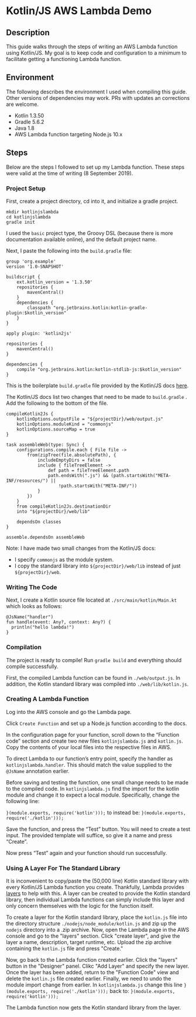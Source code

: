 # Kotlin/JS AWS Lambda Demo

## Description
This guide walks through the steps of writing an AWS Lambda function using
Kotlin/JS. My goal is to keep code and configuration to a minimum to facilitate
getting a functioning Lambda function.

## Environment
The following describes the environment I used when compiling this guide. Other
versions of dependencies may work. PRs with updates an corrections are welcome.

- Kotlin 1.3.50
- Gradle 5.6.2
- Java 1.8
- AWS Lambda function targeting Node.js 10.x

## Steps
Below are the steps I followed to set up my Lambda function. These steps were valid
at the time of writing (8 September 2019).

### Project Setup

First, create a project directory, cd into it, and initialize a gradle project.

```
mkdir kotlinjslambda
cd kotlinjslambda
gradle init
```

I used the `basic` project type, the Groovy DSL (because there is more documentation available online), and the default project name.

Next, I paste the following into the `build.gradle` file:

```
group 'org.example'
version '1.0-SNAPSHOT'

buildscript {
    ext.kotlin_version = '1.3.50'
    repositories {
        mavenCentral()
    }
    dependencies {
        classpath "org.jetbrains.kotlin:kotlin-gradle-plugin:$kotlin_version"
    }
}

apply plugin: 'kotlin2js'

repositories {
    mavenCentral()
}

dependencies {
    compile "org.jetbrains.kotlin:kotlin-stdlib-js:$kotlin_version"
}
```

This is the boilerplate `build.gradle` file provided by the Kotlin/JS docs [here](https://kotlinlang.org/docs/tutorials/javascript/getting-started-gradle/getting-started-with-gradle.html).

The Kotlin/JS docs list two changes that need to be made to `build.gradle` . Add the following to the bottom of the file.

```
compileKotlin2Js {
    kotlinOptions.outputFile = "${projectDir}/web/output.js"
    kotlinOptions.moduleKind = "commonjs"
    kotlinOptions.sourceMap = true
}

task assembleWeb(type: Sync) {
    configurations.compile.each { File file ->
        from(zipTree(file.absolutePath), {
            includeEmptyDirs = false
            include { fileTreeElement ->
                def path = fileTreeElement.path
                path.endsWith(".js") && (path.startsWith("META-INF/resources/") ||
                    !path.startsWith("META-INF/"))
            }
        })
    }
    from compileKotlin2Js.destinationDir
    into "${projectDir}/web/lib"

    dependsOn classes
}

assemble.dependsOn assembleWeb
```

Note: I have made two small changes from the Kotlin/JS docs:
* I specify `commonjs` as the module system.
* I copy the standard library into `${projectDir}/web/lib` instead of just `${projectDir}/web`.

### Writing The Code

Next, I create a Kotlin source file located at  `./src/main/kotlin/Main.kt` which looks as follows:

```
@JsName("handler")
fun handle(event: Any?, context: Any?) {
  println("hello lambda!")
}
```

### Compilation

The project is ready to compile! Run `gradle build` and everything should compile successfully.

First, the compiled Lambda function can be found in `./web/output.js`.  In addition, the Kotlin standard library was compiled into `./web/lib/kotlin.js`.

### Creating A Lambda Function

Log into the AWS console and go the Lambda page.

Click `Create Function` and set up a Node.js function according to the docs.

In the configuration page for your function, scroll down to the “Function code” section and create two new files `kotlinjslambda.js` and `kotlin.js`. Copy the contents of your local files into the respective files in AWS.

To direct Lambda to our function’s entry point, specify the handler as `kotlinjslambda.handler`. This should match the value supplied to the `@JsName` annotation earlier.

Before saving and testing the function, one small change needs to be made to the compiled code. In `kotlinjslambda.js` find the import for the kotlin module and change it to expect a local module. Specifically, change the following line:

`}(module.exports, require('kotlin')));`
to instead be:
`}(module.exports, require('./kotlin')));`

Save the function, and press the “Test” button. You will need to create a test input. The provided template will suffice, so give it a name and press “Create”.

Now press “Test” again and your function should run successfully.

### Using A Layer For The Standard Library

It is inconvenient to copy/paste the (50,000 line) Kotlin standard library with every Kotlin/JS Lambda function
you create. Thankfully, Lambda provides [layers](https://docs.aws.amazon.com/lambda/latest/dg/configuration-layers.html) to help with this. A layer can be created to provide the Kotlin standard library, then individual Lambda functions can simply include this layer and only concern themselves with the logic for the function itself.

To create a layer for the Kotlin standard library, place the `kotlin.js` file into the directory structure `./nodejs/node_module/kotlin.js` and zip up the `nodejs` directory into a .zip archive. Now, open the Lambda page in the AWS console and go to the "layers" section. Click "create layer", and give the layer a name, description, target runtime, etc. Upload the zip archive containing the `kotlin.js` file and press "Create."

Now, go back to the Lambda function created earlier. Click the "layers" button in the "Designer" panel. Clikc "Add Layer" and specify the new layer. Once the layer has been added, return to the "Function Code" view and delete the `kotlin.js` file created earlier. Finally, we need to undo the module import change from earlier. In `kotlinjslambda.js` change this line
`}(module.exports, require('./kotlin')));`
back to:
`}(module.exports, require('kotlin')));`

The Lambda function now gets the Kotlin standard library from the layer.
